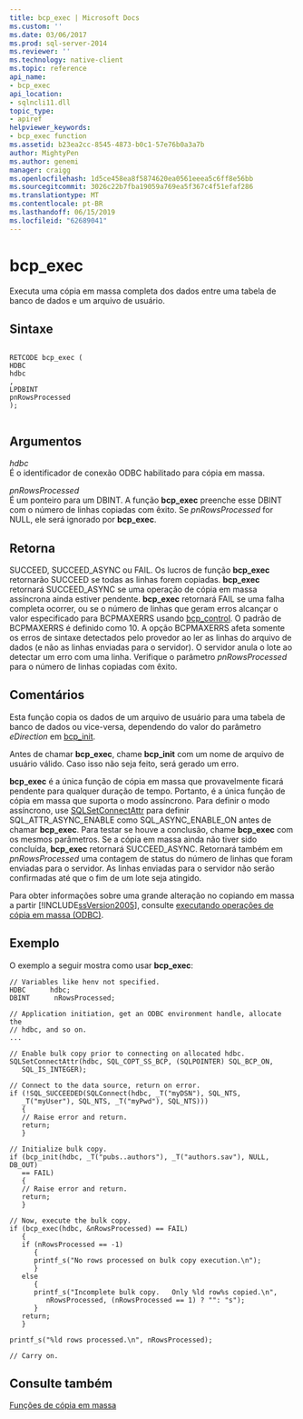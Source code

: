 ```yaml
---
title: bcp_exec | Microsoft Docs
ms.custom: ''
ms.date: 03/06/2017
ms.prod: sql-server-2014
ms.reviewer: ''
ms.technology: native-client
ms.topic: reference
api_name:
- bcp_exec
api_location:
- sqlncli11.dll
topic_type:
- apiref
helpviewer_keywords:
- bcp_exec function
ms.assetid: b23ea2cc-8545-4873-b0c1-57e76b0a3a7b
author: MightyPen
ms.author: genemi
manager: craigg
ms.openlocfilehash: 1d5ce458ea8f5874620ea0561eeea5c6ff8e56bb
ms.sourcegitcommit: 3026c22b7fba19059a769ea5f367c4f51efaf286
ms.translationtype: MT
ms.contentlocale: pt-BR
ms.lasthandoff: 06/15/2019
ms.locfileid: "62689041"
---
```

# <a name="bcpexec"></a>bcp_exec
  Executa uma cópia em massa completa dos dados entre uma tabela de banco de dados e um arquivo de usuário.  
  
## <a name="syntax"></a>Sintaxe  
  
```  
  
RETCODE bcp_exec (  
HDBC   
hdbc  
,  
LPDBINT   
pnRowsProcessed  
);  
  
```  
  
## <a name="arguments"></a>Argumentos  
 *hdbc*  
 É o identificador de conexão ODBC habilitado para cópia em massa.  
  
 *pnRowsProcessed*  
 É um ponteiro para um DBINT. A função **bcp_exec** preenche esse DBINT com o número de linhas copiadas com êxito. Se *pnRowsProcessed* for NULL, ele será ignorado por **bcp_exec**.  
  
## <a name="returns"></a>Retorna  
 SUCCEED, SUCCEED_ASYNC ou FAIL. Os lucros de função **bcp_exec** retornarão SUCCEED se todas as linhas forem copiadas. **bcp_exec** retornará SUCCEED_ASYNC se uma operação de cópia em massa assíncrona ainda estiver pendente. **bcp_exec** retornará FAIL se uma falha completa ocorrer, ou se o número de linhas que geram erros alcançar o valor especificado para BCPMAXERRS usando [bcp_control](bcp-control.md). O padrão de BCPMAXERRS é definido como 10. A opção BCPMAXERRS afeta somente os erros de sintaxe detectados pelo provedor ao ler as linhas do arquivo de dados (e não as linhas enviadas para o servidor). O servidor anula o lote ao detectar um erro com uma linha. Verifique o parâmetro *pnRowsProcessed* para o número de linhas copiadas com êxito.  
  
## <a name="remarks"></a>Comentários  
 Esta função copia os dados de um arquivo de usuário para uma tabela de banco de dados ou vice-versa, dependendo do valor do parâmetro *eDirection* em [bcp_init](bcp-init.md).  
  
 Antes de chamar **bcp_exec**, chame **bcp_init** com um nome de arquivo de usuário válido. Caso isso não seja feito, será gerado um erro.  
  
 **bcp_exec** é a única função de cópia em massa que provavelmente ficará pendente para qualquer duração de tempo. Portanto, é a única função de cópia em massa que suporta o modo assíncrono. Para definir o modo assíncrono, use [SQLSetConnectAttr](../native-client-odbc-api/sqlsetconnectattr.md) para definir SQL_ATTR_ASYNC_ENABLE como SQL_ASYNC_ENABLE_ON antes de chamar **bcp_exec**. Para testar se houve a conclusão, chame **bcp_exec** com os mesmos parâmetros. Se a cópia em massa ainda não tiver sido concluída, **bcp_exec** retornará SUCCEED_ASYNC. Retornará também em *pnRowsProcessed* uma contagem de status do número de linhas que foram enviadas para o servidor. As linhas enviadas para o servidor não serão confirmadas até que o fim de um lote seja atingido.  
  
 Para obter informações sobre uma grande alteração no copiando em massa a partir [!INCLUDE[ssVersion2005](../../includes/ssversion2005-md.md)], consulte [executando operações de cópia em massa &#40;ODBC&#41;](../native-client-odbc-bulk-copy-operations/performing-bulk-copy-operations-odbc.md).  
  
## <a name="example"></a>Exemplo  
 O exemplo a seguir mostra como usar **bcp_exec**:  
  
```  
// Variables like henv not specified.  
HDBC      hdbc;  
DBINT      nRowsProcessed;  
  
// Application initiation, get an ODBC environment handle, allocate the  
// hdbc, and so on.  
...   
  
// Enable bulk copy prior to connecting on allocated hdbc.  
SQLSetConnectAttr(hdbc, SQL_COPT_SS_BCP, (SQLPOINTER) SQL_BCP_ON,  
   SQL_IS_INTEGER);  
  
// Connect to the data source, return on error.  
if (!SQL_SUCCEEDED(SQLConnect(hdbc, _T("myDSN"), SQL_NTS,  
   _T("myUser"), SQL_NTS, _T("myPwd"), SQL_NTS)))  
   {  
   // Raise error and return.  
   return;  
   }  
  
// Initialize bulk copy.   
if (bcp_init(hdbc, _T("pubs..authors"), _T("authors.sav"), NULL, DB_OUT)  
   == FAIL)  
   {  
   // Raise error and return.  
   return;  
   }  
  
// Now, execute the bulk copy.   
if (bcp_exec(hdbc, &nRowsProcessed) == FAIL)  
   {  
   if (nRowsProcessed == -1)  
      {  
      printf_s("No rows processed on bulk copy execution.\n");  
      }  
   else  
      {  
      printf_s("Incomplete bulk copy.   Only %ld row%s copied.\n",  
         nRowsProcessed, (nRowsProcessed == 1) ? "": "s");  
      }  
   return;  
   }  
  
printf_s("%ld rows processed.\n", nRowsProcessed);  
  
// Carry on.  
```  
  
## <a name="see-also"></a>Consulte também  
 [Funções de cópia em massa](sql-server-driver-extensions-bulk-copy-functions.md)  
  
  

